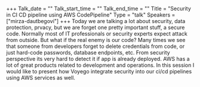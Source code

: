 +++
Talk_date = ""
Talk_start_time = ""
Talk_end_time = ""
Title = "Security in CI CD pipeline using AWS CodePipeline"
Type = "talk"
Speakers = ["mirza-dautbegovi"]
+++
Today we are talking a lot about security, data protection, prvacy, but we are forget one pretty important stuff, a secure code. Normally most of IT professionals or security experts expect attack from outside. But what if the real enemy is our code? Many times we see that someone from developers forget to delete credentials from code, or just hard-code passwords, database endpoints, etc. From security perspective its very hard to detect it if app is already deployed. AWS has a lot of great products related to development and operations. In this session I would like to present how Voyego integrate security into our ci/cd pipelines using AWS services as well.
